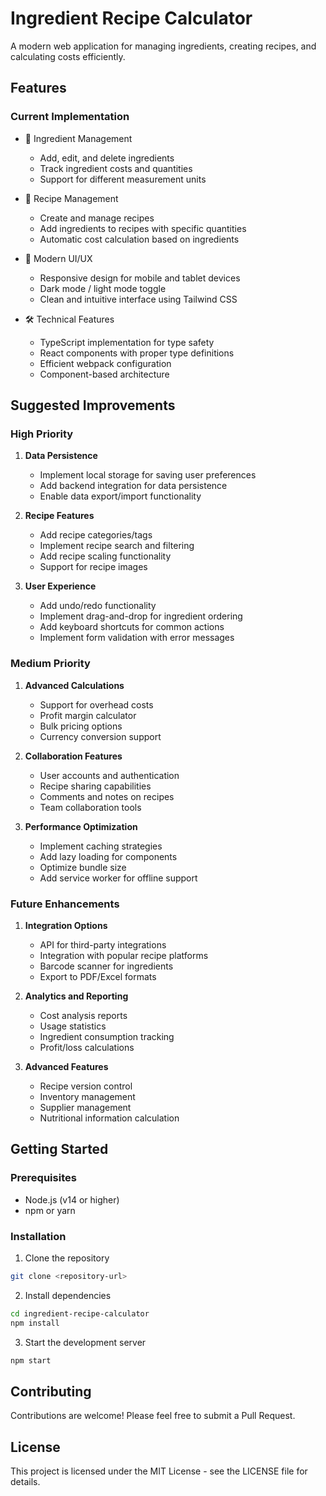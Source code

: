 # Ingredient Recipe Calculator

A modern web application for managing ingredients, creating recipes, and calculating costs efficiently.

## Features

### Current Implementation
- 🧮 Ingredient Management
  - Add, edit, and delete ingredients
  - Track ingredient costs and quantities
  - Support for different measurement units

- 📝 Recipe Management
  - Create and manage recipes
  - Add ingredients to recipes with specific quantities
  - Automatic cost calculation based on ingredients

- 🎨 Modern UI/UX
  - Responsive design for mobile and tablet devices
  - Dark mode / light mode toggle
  - Clean and intuitive interface using Tailwind CSS

- 🛠 Technical Features
  - TypeScript implementation for type safety
  - React components with proper type definitions
  - Efficient webpack configuration
  - Component-based architecture

## Suggested Improvements

### High Priority
1. **Data Persistence**
   - Implement local storage for saving user preferences
   - Add backend integration for data persistence
   - Enable data export/import functionality

2. **Recipe Features**
   - Add recipe categories/tags
   - Implement recipe search and filtering
   - Add recipe scaling functionality
   - Support for recipe images

3. **User Experience**
   - Add undo/redo functionality
   - Implement drag-and-drop for ingredient ordering
   - Add keyboard shortcuts for common actions
   - Implement form validation with error messages

### Medium Priority
1. **Advanced Calculations**
   - Support for overhead costs
   - Profit margin calculator
   - Bulk pricing options
   - Currency conversion support

2. **Collaboration Features**
   - User accounts and authentication
   - Recipe sharing capabilities
   - Comments and notes on recipes
   - Team collaboration tools

3. **Performance Optimization**
   - Implement caching strategies
   - Add lazy loading for components
   - Optimize bundle size
   - Add service worker for offline support

### Future Enhancements
1. **Integration Options**
   - API for third-party integrations
   - Integration with popular recipe platforms
   - Barcode scanner for ingredients
   - Export to PDF/Excel formats

2. **Analytics and Reporting**
   - Cost analysis reports
   - Usage statistics
   - Ingredient consumption tracking
   - Profit/loss calculations

3. **Advanced Features**
   - Recipe version control
   - Inventory management
   - Supplier management
   - Nutritional information calculation

## Getting Started

### Prerequisites
- Node.js (v14 or higher)
- npm or yarn

### Installation
1. Clone the repository
```bash
git clone <repository-url>
```

2. Install dependencies
```bash
cd ingredient-recipe-calculator
npm install
```

3. Start the development server
```bash
npm start
```

## Contributing
Contributions are welcome! Please feel free to submit a Pull Request.

## License
This project is licensed under the MIT License - see the LICENSE file for details. 